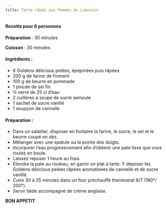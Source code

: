 ```yaml
---
title: Tarte râpée aux Pommes du Limousin
---
```


#### Recette pour 6 personnes

**Préparation** : 30 minutes

**Cuisson** : 30 minutes

#### Ingrédients :

* 6 Goldens délicious pelées, épépinées puis râpées
* 200 g de farine de froment
* 100 g de beurre en pommade
* 1 pincée de sel fin
* ½ verre de 25 cl d’eau
* 2 cuillères à soupe de sucre semoule
* 1 sachet de sucre vanillé
* 1 soupçon de cannelle

#### Préparation :

* Dans un saladier, disposer en fontaine la farine, le sucre, le sel et le beurre coupé en dés.
* Mélanger avec une spatule ou la pointe des doigts.
* Incorporer l’eau progressivement afin d’obtenir une pate lisse que vous roulez en boule.
* Laissez reposer 1 heure au frais.
* Etendre la pate au rouleau, en garnir un plat à tarte. Y déposer les Goldens délicious pelées râpées aromatisées de cannelle et de sucre vanillé.
* Cuire 30 à 35 minutes dans un four préchauffé thermostat 6/7 (180°/ 200°).
* Servir tiède accompagné de crème anglaise.

**BON APPETIT**
